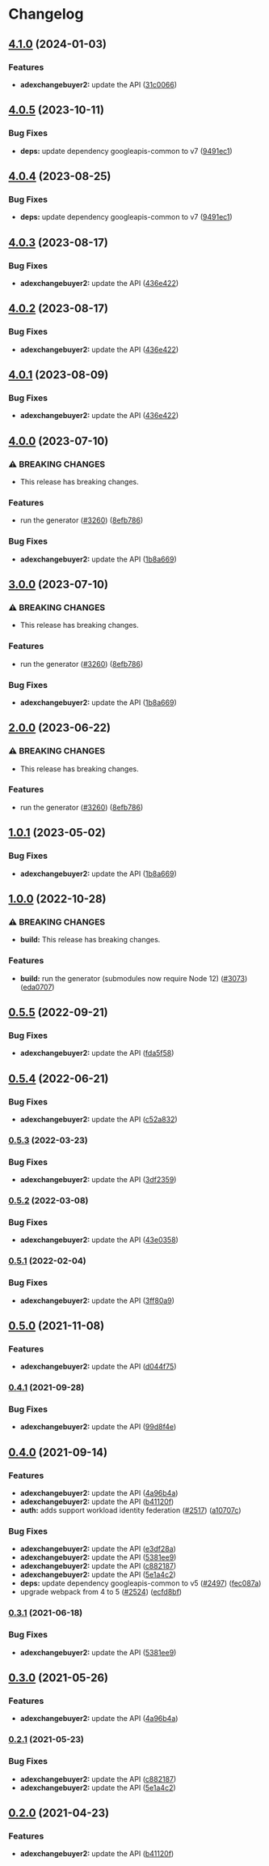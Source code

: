 # Changelog

## [4.1.0](https://github.com/googleapis/google-api-nodejs-client/compare/adexchangebuyer2-v4.0.5...adexchangebuyer2-v4.1.0) (2024-01-03)


### Features

* **adexchangebuyer2:** update the API ([31c0066](https://github.com/googleapis/google-api-nodejs-client/commit/31c006606f81a64eb95ec32a82227d9ff4472e79))

## [4.0.5](https://github.com/googleapis/google-api-nodejs-client/compare/adexchangebuyer2-v4.0.4...adexchangebuyer2-v4.0.5) (2023-10-11)


### Bug Fixes

* **deps:** update dependency googleapis-common to v7 ([9491ec1](https://github.com/googleapis/google-api-nodejs-client/commit/9491ec1cdc3c413e7d73edcfcd59cf5c28a7c855))

## [4.0.4](https://github.com/googleapis/google-api-nodejs-client/compare/adexchangebuyer2-v4.0.3...adexchangebuyer2-v4.0.4) (2023-08-25)


### Bug Fixes

* **deps:** update dependency googleapis-common to v7 ([9491ec1](https://github.com/googleapis/google-api-nodejs-client/commit/9491ec1cdc3c413e7d73edcfcd59cf5c28a7c855))

## [4.0.3](https://github.com/googleapis/google-api-nodejs-client/compare/adexchangebuyer2-v4.0.2...adexchangebuyer2-v4.0.3) (2023-08-17)


### Bug Fixes

* **adexchangebuyer2:** update the API ([436e422](https://github.com/googleapis/google-api-nodejs-client/commit/436e422f455467907db4af952e73a76752a2c997))

## [4.0.2](https://github.com/googleapis/google-api-nodejs-client/compare/adexchangebuyer2-v4.0.1...adexchangebuyer2-v4.0.2) (2023-08-17)


### Bug Fixes

* **adexchangebuyer2:** update the API ([436e422](https://github.com/googleapis/google-api-nodejs-client/commit/436e422f455467907db4af952e73a76752a2c997))

## [4.0.1](https://github.com/googleapis/google-api-nodejs-client/compare/adexchangebuyer2-v4.0.0...adexchangebuyer2-v4.0.1) (2023-08-09)


### Bug Fixes

* **adexchangebuyer2:** update the API ([436e422](https://github.com/googleapis/google-api-nodejs-client/commit/436e422f455467907db4af952e73a76752a2c997))

## [4.0.0](https://github.com/googleapis/google-api-nodejs-client/compare/adexchangebuyer2-v3.0.0...adexchangebuyer2-v4.0.0) (2023-07-10)


### ⚠ BREAKING CHANGES

* This release has breaking changes.

### Features

* run the generator ([#3260](https://github.com/googleapis/google-api-nodejs-client/issues/3260)) ([8efb786](https://github.com/googleapis/google-api-nodejs-client/commit/8efb7861b7da4bc1472a4b654e46f90b29fbff20))


### Bug Fixes

* **adexchangebuyer2:** update the API ([1b8a669](https://github.com/googleapis/google-api-nodejs-client/commit/1b8a6696d0e30df60602153c4d086870f0943ace))

## [3.0.0](https://github.com/googleapis/google-api-nodejs-client/compare/adexchangebuyer2-v2.0.0...adexchangebuyer2-v3.0.0) (2023-07-10)


### ⚠ BREAKING CHANGES

* This release has breaking changes.

### Features

* run the generator ([#3260](https://github.com/googleapis/google-api-nodejs-client/issues/3260)) ([8efb786](https://github.com/googleapis/google-api-nodejs-client/commit/8efb7861b7da4bc1472a4b654e46f90b29fbff20))


### Bug Fixes

* **adexchangebuyer2:** update the API ([1b8a669](https://github.com/googleapis/google-api-nodejs-client/commit/1b8a6696d0e30df60602153c4d086870f0943ace))

## [2.0.0](https://github.com/googleapis/google-api-nodejs-client/compare/adexchangebuyer2-v1.0.1...adexchangebuyer2-v2.0.0) (2023-06-22)


### ⚠ BREAKING CHANGES

* This release has breaking changes.

### Features

* run the generator ([#3260](https://github.com/googleapis/google-api-nodejs-client/issues/3260)) ([8efb786](https://github.com/googleapis/google-api-nodejs-client/commit/8efb7861b7da4bc1472a4b654e46f90b29fbff20))

## [1.0.1](https://github.com/googleapis/google-api-nodejs-client/compare/adexchangebuyer2-v1.0.0...adexchangebuyer2-v1.0.1) (2023-05-02)


### Bug Fixes

* **adexchangebuyer2:** update the API ([1b8a669](https://github.com/googleapis/google-api-nodejs-client/commit/1b8a6696d0e30df60602153c4d086870f0943ace))

## [1.0.0](https://github.com/googleapis/google-api-nodejs-client/compare/adexchangebuyer2-v0.5.5...adexchangebuyer2-v1.0.0) (2022-10-28)


### ⚠ BREAKING CHANGES

* **build:** This release has breaking changes.

### Features

* **build:** run the generator (submodules now require Node 12) ([#3073](https://github.com/googleapis/google-api-nodejs-client/issues/3073)) ([eda0707](https://github.com/googleapis/google-api-nodejs-client/commit/eda07079dadab46a80b6f9ede618f4f43030169e))

## [0.5.5](https://github.com/googleapis/google-api-nodejs-client/compare/adexchangebuyer2-v0.5.4...adexchangebuyer2-v0.5.5) (2022-09-21)


### Bug Fixes

* **adexchangebuyer2:** update the API ([fda5f58](https://github.com/googleapis/google-api-nodejs-client/commit/fda5f58db67eb3e4c32a7b461a614f8efc50492a))

## [0.5.4](https://github.com/googleapis/google-api-nodejs-client/compare/adexchangebuyer2-v0.5.3...adexchangebuyer2-v0.5.4) (2022-06-21)


### Bug Fixes

* **adexchangebuyer2:** update the API ([c52a832](https://github.com/googleapis/google-api-nodejs-client/commit/c52a8320d8f6c76ec54d17e5c2c6d431bcd9e624))

### [0.5.3](https://github.com/googleapis/google-api-nodejs-client/compare/adexchangebuyer2-v0.5.2...adexchangebuyer2-v0.5.3) (2022-03-23)


### Bug Fixes

* **adexchangebuyer2:** update the API ([3df2359](https://github.com/googleapis/google-api-nodejs-client/commit/3df23598465a8ae181b28f194a5982b6cfe7f912))

### [0.5.2](https://github.com/googleapis/google-api-nodejs-client/compare/adexchangebuyer2-v0.5.1...adexchangebuyer2-v0.5.2) (2022-03-08)


### Bug Fixes

* **adexchangebuyer2:** update the API ([43e0358](https://github.com/googleapis/google-api-nodejs-client/commit/43e0358e5e715eafc789fc4d97d9cf23b5db9eb1))

### [0.5.1](https://github.com/googleapis/google-api-nodejs-client/compare/adexchangebuyer2-v0.5.0...adexchangebuyer2-v0.5.1) (2022-02-04)


### Bug Fixes

* **adexchangebuyer2:** update the API ([3ff80a9](https://github.com/googleapis/google-api-nodejs-client/commit/3ff80a910ca82d91bad2edff520e283e217b4dfb))

## [0.5.0](https://www.github.com/googleapis/google-api-nodejs-client/compare/adexchangebuyer2-v0.4.1...adexchangebuyer2-v0.5.0) (2021-11-08)


### Features

* **adexchangebuyer2:** update the API ([d044f75](https://www.github.com/googleapis/google-api-nodejs-client/commit/d044f75029502c3cd102159f194ce4071b13e24f))

### [0.4.1](https://www.github.com/googleapis/google-api-nodejs-client/compare/adexchangebuyer2-v0.4.0...adexchangebuyer2-v0.4.1) (2021-09-28)


### Bug Fixes

* **adexchangebuyer2:** update the API ([99d8f4e](https://www.github.com/googleapis/google-api-nodejs-client/commit/99d8f4e0bdf73f53f81eb56c4b9afdb10f7a01b4))

## [0.4.0](https://www.github.com/googleapis/google-api-nodejs-client/compare/adexchangebuyer2-v0.3.1...adexchangebuyer2-v0.4.0) (2021-09-14)


### Features

* **adexchangebuyer2:** update the API ([4a96b4a](https://www.github.com/googleapis/google-api-nodejs-client/commit/4a96b4afaf08bdce4202649c67a283306d92d60d))
* **adexchangebuyer2:** update the API ([b41120f](https://www.github.com/googleapis/google-api-nodejs-client/commit/b41120fd6c12b84c9f6d2f93f2752479cd880fa1))
* **auth:** adds support workload identity federation ([#2517](https://www.github.com/googleapis/google-api-nodejs-client/issues/2517)) ([a10707c](https://www.github.com/googleapis/google-api-nodejs-client/commit/a10707c477759e7c9ef6360a2fe800856fb600c1))


### Bug Fixes

* **adexchangebuyer2:** update the API ([e3df28a](https://www.github.com/googleapis/google-api-nodejs-client/commit/e3df28a29b46a1ea9e81a0da2b467aa9be1f2cdb))
* **adexchangebuyer2:** update the API ([5381ee9](https://www.github.com/googleapis/google-api-nodejs-client/commit/5381ee924f8cd13ceb2e024cea1845ec81aff3d2))
* **adexchangebuyer2:** update the API ([c882187](https://www.github.com/googleapis/google-api-nodejs-client/commit/c882187db187ee1dd1647893ba47b29903f9f09b))
* **adexchangebuyer2:** update the API ([5e1a4c2](https://www.github.com/googleapis/google-api-nodejs-client/commit/5e1a4c249becb0ce8ff2a130a631b83c5555379a))
* **deps:** update dependency googleapis-common to v5 ([#2497](https://www.github.com/googleapis/google-api-nodejs-client/issues/2497)) ([fec087a](https://www.github.com/googleapis/google-api-nodejs-client/commit/fec087abcf3d994dd41c3ffa0a0c12b1f9f09dae))
* upgrade webpack from 4 to 5  ([#2524](https://www.github.com/googleapis/google-api-nodejs-client/issues/2524)) ([ecfd8bf](https://www.github.com/googleapis/google-api-nodejs-client/commit/ecfd8bfcd06e1beabff7ec9a8c4000222379eb8d))

### [0.3.1](https://www.github.com/googleapis/google-api-nodejs-client/compare/adexchangebuyer2-v0.3.0...adexchangebuyer2-v0.3.1) (2021-06-18)


### Bug Fixes

* **adexchangebuyer2:** update the API ([5381ee9](https://www.github.com/googleapis/google-api-nodejs-client/commit/5381ee924f8cd13ceb2e024cea1845ec81aff3d2))

## [0.3.0](https://www.github.com/googleapis/google-api-nodejs-client/compare/adexchangebuyer2-v0.2.1...adexchangebuyer2-v0.3.0) (2021-05-26)


### Features

* **adexchangebuyer2:** update the API ([4a96b4a](https://www.github.com/googleapis/google-api-nodejs-client/commit/4a96b4afaf08bdce4202649c67a283306d92d60d))

### [0.2.1](https://www.github.com/googleapis/google-api-nodejs-client/compare/adexchangebuyer2-v0.2.0...adexchangebuyer2-v0.2.1) (2021-05-23)


### Bug Fixes

* **adexchangebuyer2:** update the API ([c882187](https://www.github.com/googleapis/google-api-nodejs-client/commit/c882187db187ee1dd1647893ba47b29903f9f09b))
* **adexchangebuyer2:** update the API ([5e1a4c2](https://www.github.com/googleapis/google-api-nodejs-client/commit/5e1a4c249becb0ce8ff2a130a631b83c5555379a))

## [0.2.0](https://www.github.com/googleapis/google-api-nodejs-client/compare/adexchangebuyer2-v0.1.0...adexchangebuyer2-v0.2.0) (2021-04-23)


### Features

* **adexchangebuyer2:** update the API ([b41120f](https://www.github.com/googleapis/google-api-nodejs-client/commit/b41120fd6c12b84c9f6d2f93f2752479cd880fa1))
